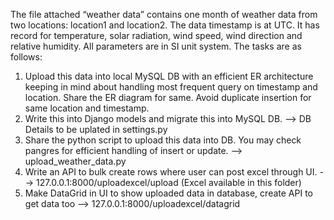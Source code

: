 The file attached  “weather data” contains one month of weather data from two locations: location1 and location2. The data timestamp is at UTC. It has record for temperature, solar radiation, wind speed, wind direction and relative humidity. All parameters are in SI unit system.
The tasks are as follows:
1.	Upload this data into local MySQL DB with an efficient ER architecture keeping in mind about handling most frequent query on timestamp and location. Share the ER diagram for same. Avoid duplicate insertion for same location and timestamp.
2.	Write this into Django models and migrate this into MySQL DB. --> DB Details to be uplated in settings.py
3.	Share the python script to upload this data into DB. You may check pangres for efficient handling of insert or update. -->  upload_weather_data.py
4.	Write an API to bulk create rows where user can post excel through UI. --> 127.0.0.1:8000/uploadexcel/upload (Excel available in this folder)
5.	Make DataGrid in UI to show uploaded data in database, create API to get data too --> 127.0.0.1:8000/uploadexcel/datagrid
